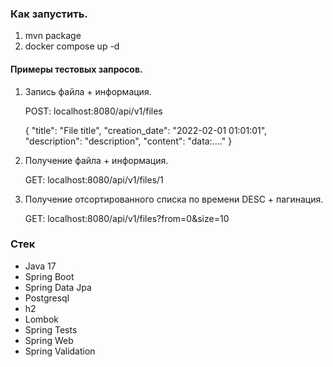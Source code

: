 ### Как запустить.

1) mvn package
2) docker compose up -d

#### Примеры тестовых запросов.

1) Запись файла + информация.

   POST: localhost:8080/api/v1/files


      {
      "title": "File title",
      "creation_date": "2022-02-01 01:01:01",
      "description": "description",
      "content": "data:...."
       }

2) Получение файла + информация.
   
    GET: localhost:8080/api/v1/files/1


3) Получение отсортированного списка по времени DESC + пагинация.
   
    GET: localhost:8080/api/v1/files?from=0&size=10

### Стек
- Java 17
- Spring Boot
- Spring Data Jpa
- Postgresql
- h2
- Lombok
- Spring Tests
- Spring Web
- Spring Validation